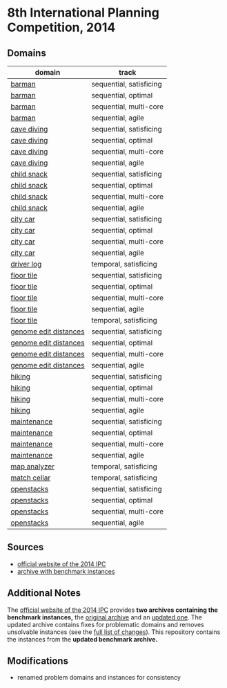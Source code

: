 # 8th International Planning Competition, 2014

## Domains

| domain | track |
|--------|-------|
| [barman](domains/barman-sequential-satisficing) | sequential, satisficing |
| [barman](domains/barman-sequential-optimal) | sequential, optimal |
| [barman](domains/barman-sequential-multi-core) | sequential, multi-core |
| [barman](domains/barman-sequential-agile) | sequential, agile |
| [cave diving](domains/cave-diving-sequential-satisficing) | sequential, satisficing |
| [cave diving](domains/cave-diving-sequential-optimal) | sequential, optimal |
| [cave diving](domains/cave-diving-sequential-multi-core) | sequential, multi-core |
| [cave diving](domains/cave-diving-sequential-agile) | sequential, agile |
| [child snack](domains/child-snack-sequential-satisficing) | sequential, satisficing |
| [child snack](domains/child-snack-sequential-optimal) | sequential, optimal |
| [child snack](domains/child-snack-sequential-multi-core) | sequential, multi-core |
| [child snack](domains/child-snack-sequential-agile) | sequential, agile |
| [city car](domains/city-car-sequential-satisficing) | sequential, satisficing |
| [city car](domains/city-car-sequential-optimal) | sequential, optimal |
| [city car](domains/city-car-sequential-multi-core) | sequential, multi-core |
| [city car](domains/city-car-sequential-agile) | sequential, agile |
| [driver log](domains/driver-log-temporal-satisficing) | temporal, satisficing |
| [floor tile](domains/floor-tile-sequential-satisficing) | sequential, satisficing |
| [floor tile](domains/floor-tile-sequential-optimal) | sequential, optimal |
| [floor tile](domains/floor-tile-sequential-multi-core) | sequential, multi-core |
| [floor tile](domains/floor-tile-sequential-agile) | sequential, agile |
| [floor tile](domains/floor-tile-temporal-satisficing) | temporal, satisficing |
| [genome edit distances](domains/genome-edit-distances-sequential-satisficing) | sequential, satisficing |
| [genome edit distances](domains/genome-edit-distances-sequential-optimal) | sequential, optimal |
| [genome edit distances](domains/genome-edit-distances-sequential-multi-core) | sequential, multi-core |
| [genome edit distances](domains/genome-edit-distances-sequential-agile) | sequential, agile |
| [hiking](domains/hiking-sequential-satisficing) | sequential, satisficing |
| [hiking](domains/hiking-sequential-optimal) | sequential, optimal |
| [hiking](domains/hiking-sequential-multi-core) | sequential, multi-core |
| [hiking](domains/hiking-sequential-agile) | sequential, agile |
| [maintenance](domains/maintenance-sequential-satisficing) | sequential, satisficing |
| [maintenance](domains/maintenance-sequential-optimal) | sequential, optimal |
| [maintenance](domains/maintenance-sequential-multi-core) | sequential, multi-core |
| [maintenance](domains/maintenance-sequential-agile) | sequential, agile |
| [map analyzer](domains/map-analyzer-temporal-satisficing) | temporal, satisficing |
| [match cellar](domains/match-cellar-temporal-satisficing) | temporal, satisficing |
| [openstacks](domains/openstacks-sequential-satisficing) | sequential, satisficing |
| [openstacks](domains/openstacks-sequential-optimal) | sequential, optimal |
| [openstacks](domains/openstacks-sequential-multi-core) | sequential, multi-core |
| [openstacks](domains/openstacks-sequential-agile) | sequential, agile |

## Sources

* [official website of the 2014 IPC][1]
* [archive with benchmark instances][2]

## Additional Notes

The [official website of the 2014 IPC][1] provides **two archives containing the benchmark instances,** the [original archive][3] and an [updated one][2].
The updated archive contains fixes for problematic domains and removes unsolvable instances (see the [full list of changes][4]).
This repository contains the instances from the **updated benchmark archive.**

## Modifications

* renamed problem domains and instances for consistency




[1]:https://helios.hud.ac.uk/scommv/IPC-14/index.html
[2]:https://helios.hud.ac.uk/scommv/IPC-14/repository/benchmarksV1.1.zip
[3]:http://helios.hud.ac.uk/scommv/IPC-14/repository/benchmarks.tar.gz
[4]:https://helios.hud.ac.uk/scommv/IPC-14/benchmark.html
